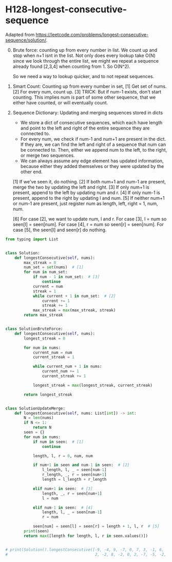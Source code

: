 # H128-longest-consecutive-sequence

Adapted from https://leetcode.com/problems/longest-consecutive-sequence/solution/.

0. Brute force: counting up from every number in list. 
    We count up and stop when n+1 isnt in the list. 
    Not only does every lookup take O(N) since we look through the entire list, we might we repeat a sequence already found [2,3,4] when counting from 1. So O(N^2).
    
    So we need a way to lookup quicker, and to not repeat sequences. 


1. Smart Count: Counting up from every number in set,
    [1] Get set of nums. 
    [2] For every num, count up. 
    [3] TRICK: But if num-1 exists, don't start counting. This implies num is part of some other sequence, that we either have counted, or will eventually count. 

2. Sequence Dictionary: Updating and merging sequences stored in dicts
    - We store a dict of consecutive sequences, which each have length and point to the left and right of the entire sequence they are connected to. 
    - For every num, we check if num-1 and num+1 are present in the dict. If they are, we can find the left and right of a sequence that num can be connected to. Then, either we append num to the left, to the right, or merge two sequences.
    - We can always assume any edge element has updated information, because either they added themselves or they were updated by the other end. 

    [1] If we've seen it, do nothing. 
    [2] If both num+1 and num-1 are present, merge the two by updating the left and right. 
    [3] If only num+1 is present, append to the left by updating num and r.
    [4] If only num-1 is present, append to the right by updating l and num. 
    [5] If neither num+1 or num-1 are present, just register num as length, left, right = 1, num, num. 

    [6] For case [2], we want to update num, l and r. 
        For case [3], l = num so seen[l] = seen[num].
        For case [4], r = num so seen[r] = seen[num]. 
        For case [5], the seen[l] and seen[r] do nothing.

```python
from typing import List


class Solution:
    def longestConsecutive(self, nums):
        max_streak = 0
        num_set = set(nums)  # [1]
        for num in num_set:
            if num - 1 in num_set:  # [3]
                continue
            current = num
            streak = 1
            while current + 1 in num_set:  # [2]
                current += 1
                streak += 1
            max_streak = max(max_streak, streak)
        return max_streak


class SolutionBruteForce:
    def longestConsecutive(self, nums):
        longest_streak = 0

        for num in nums:
            current_num = num
            current_streak = 1

            while current_num + 1 in nums:
                current_num += 1
                current_streak += 1

            longest_streak = max(longest_streak, current_streak)

        return longest_streak


class SolutionUpdateMerge:
    def longestConsecutive(self, nums: List[int]) -> int:
        N = len(nums)
        if N <= 1:
            return N
        seen = {}
        for num in nums:
            if num in seen:  # [1]
                continue

            length, l, r = 0, num, num

            if num+1 in seen and num-1 in seen:  # [2]
                l_length, l, _ = seen[num-1]
                r_length, _, r = seen[num+1]
                length = l_length + r_length

            elif num+1 in seen:  # [3]
                length, _, r = seen[num+1]
                l = num

            elif num-1 in seen:  # [4]
                length, l, _ = seen[num-1]
                r = num

            seen[num] = seen[l] = seen[r] = length + 1, l, r  # [5]
        print(seen)
        return max([length for length, l, r in seen.values()])


# print(Solution().longestConsecutive([-9, -4, 9, -7, 0, 7, 3, -1, 6,
#                                      2, -2, 8, -2, 0, 2, -7, -5, -2, 6, -5, 0, -8, 8, 1, 0, 6, 8, -8, -1]))

```

